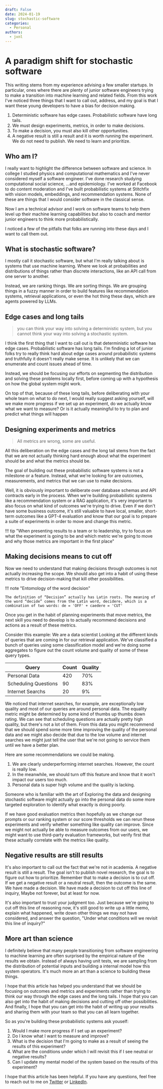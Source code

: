 ```yaml
---
draft: False
date: 2024-01-19
slug: stochastic-software
categories:
  - Personal
authors:
  - jxnl
---
```


# A paradigm shift for stochastic software

This writing stems from my experience advising a few smaller startups. In particular, ones where there are plenty of junior software engineers trying to make a transition into machine learning and related fields. From this work I've noticed three things that I want to call out, address, and my goal is that I want these young developers to have a bias for decision making.

1. Deterministic software has edge cases. Probabilistic software have long tails.
2. We must design experiments, metrics, in order to make decisions.
3. To make a decision, you must also kill other opportunities.
4. A negative result is still a result and it is worth running the experiment. We do not need to publish. We need to learn and prioritize.

<!-- more -->

## Who am I?

I really want to highlight the difference between software and science. In college I studied physics and computational mathematics and I've never considered myself a software engineer. I've done research studying computational social science, ...and epidemiology. I've worked at Facebook to do content moderation and I've built probabilistic systems at Stitchfix with vision models, embeddings, and recommendation systems. None of these are things that I would consider software in the classical sense.

Now I am a technical advisor and I work on software teams to help them level up their machine learning capabilities but also to coach and mentor junior engineers to think more probabilistically.

I noticed a few of the pitfalls that folks are running into these days and I want to call them out.

## What is stochastic software?

I mostly call it stochastic software, but what I'm really talking about is systems that use machine learning. Where we look at probabilities and distributions of things rather than discrete interactions, like an API call from one server to another.

Instead, we are ranking things. We are sorting things. We are grouping things in a fuzzy manner in order to build features like recommendation systems, retrieval applications, or even the hot thing these days, which are agents powered by LLMs.

## Edge cases and long tails

> you can think your way into solving a deterministic system, but you cannot think your way into solving a stochastic system.

I think the first thing that I want to call out is that deterministic software has edge cases. Probabilistic software has long tails.
I'm finding a lot of junior folks try to really think hard about edge cases around probabilistic systems and truthfully it doesn't really make sense. It is unlikely that we can enumerate and count issues ahead of time.

Instead, we should be focusing our efforts on segmenting the distribution and solving these problems locally first, before coming up with a hypothesis on how the global system might work.

On top of that, because of these long tails, before deliberating with your whole team on what to do next, I would really suggest asking yourself, will we make more progress if we set up an experiment, do we actually know what we want to measure? Or is it actually meaningful to try to plan and predict what things will happen

## Designing experiments and metrics

> All metrics are wrong, some are useful.

All this deliberation on the edge cases and the long tail stems from the fact that we are not actually thinking hard enough about what the experiment should be and what the metrics should be.

The goal of building out these probabilistic software systems is not a milestone or a feature. Instead, what we're looking for are outcomes, measurements, and metrics that we can use to make decisions.

Well, it is obviously important to deliberate over database schemas and API contracts early in the process. When we're building probabilistic systems like a recommendation system or a RAG application, it's very important to also focus on what kind of outcomes we're trying to drive. Even if we don't have some business outcome, it's still valuable to have local, smaller, short-term outcomes like a GPT-4 evaluation and know that our goal is to prepare a suite of experiments in order to move and change this metric.

!!! tip "When presenting results to a team or to leadership, try to focus on what the experiment is going to be and which metric we're going to move and why those metrics are important in the first place"

## Making decisions means to cut off

Now we need to understand that making decisions through outcomes is not actually increasing the scope. We should also get into a habit of using these metrics to drive decision-making that kill other possibilities.

!!! note "Entomology of the word decision"

    The definition of “Decision” actually has Latin roots. The meaning of the word “decide” comes from the Latin word, decidere, which is a combination of two words: de = 'OFF' + caedere = 'CUT'

Once you get in the habit of planning experiments that move metrics, the next skill you need to develop is to actually recommend decisions and actions as a result of these metrics.

Consider this example: We are a data scientist Looking at the different kinds of queries that are coming in for our retrieval application. We've classified a bunch of queries using some classification model and we're doing some aggregates to figure out the count volume and quality of some of these query types.

| Query                | Count | Quality |
| -------------------- | ----- | ------- |
| Personal Data        | 420   | 70%     |
| Scheduling Questions | 90    | 83%     |
| Internet Searchs     | 20    | 9%      |

We noticed that internet searches, for example, are exceptionally low quality and most of our queries are around personal data. The equality metric might be determined by some kind of thumbs up thumbs down rating. We can see that scheduling questions are actually pretty high quality, but there's not a lot of them. From this data you might recommend that we should spend some more time improving the quality of the personal data and we might also decide that due to the low volume and internet searches we might just tell the user that we're not going to service them until we have a better plan.

Here are some recommendations we could be making.

1. We are clearly underperforming internet searches. However, the count is really low.
2. In the meanwhile, we should turn off this feature and know that it won't impact our users too much.
3. Personal data is super high volume and the quality is lacking.

Someone who is familiar with the art of Exploring the data and designing stochastic software might actually go into the personal data do some more targeted exploration to identify what exactly is doing poorly.

If we have good evaluation metrics then hopefully as we change our prompts or our ranking system or our score thresholds we can rerun these experiments and verify whether something like quality can improve. Since we might not actually be able to measure outcomes from our users, we might want to use third-party evaluation frameworks, but verify first that these actually correlate with the metrics like quality.

## Negative results are still results

It's also important to call out the fact that we're not in academia. A negative result is still a result. The goal isn't to publish novel research, the goal is to figure out how to prioritize. Remember that to make a decision is to cut off. If we get a negative result or a neutral result, then the outcome is the same. We have made a decision. We have made a decision to cut off this line of inquiry, Maybe not forever, but at least for now.

It's also important to trust your judgment too. Just because we're going to cut off this line of reasoning now, it's still good to write up a little memo, explain what happened, write down other things we may not have considered, and answer the question, "Under what conditions will we revisit this line of inquiry?"

## More art than science

I definitely believe that many people transitioning from software engineering to machine learning are often surprised by the empirical nature of the results we obtain. Instead of always having unit tests, we are sampling from the distribution of potential inputs and building a internal model how this system operators. It's much more an art than a science to building these things.

I hope that this article has helped you understand that we should be focusing on outcomes and metrics and experiments rather than trying to think our way through the edge cases and the long tails. I hope that you can also get into the habit of making decisions and cutting off other possibilities. And finally, I hope that you can get into the habit of writing up your results and sharing them with your team so that you can all learn together.

So as you're building these probabilistic systems ask youself:

1. Would I make more progress if I set up an experiment?
2. Do I know what I want to measure and improve?
3. What is the decision that I'm going to make as a result of seeing the results of this experiment?
4. What are the conditions under which I will revisit this if I see neutral or negative results?
5. Can I update my mental model of the system based on the results of this experiment?

I hope that this article has been helpful. If you have any questions, feel free to reach out to me on [Twitter](https://twitter.com/jxnlco) or [LinkedIn](https://www.linkedin.com/in/jxnl/).
